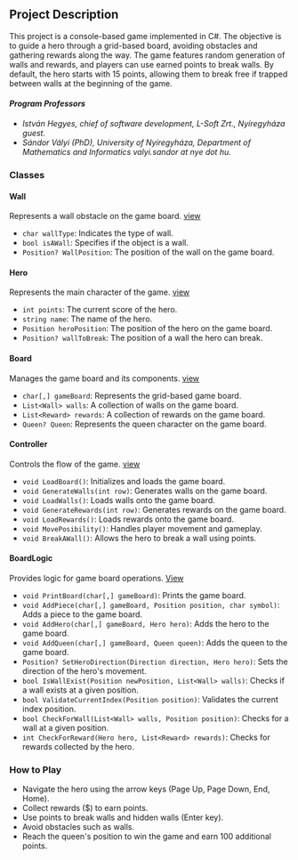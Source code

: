 
## Project Description
This project is a console-based game implemented in C#. The objective is to guide a hero through a grid-based board, avoiding obstacles and gathering rewards along the way. The game features random generation of walls and rewards, and players can use earned points to break walls. By default, the hero starts with 15 points, allowing them to break free if trapped between walls at the beginning of the game.

#### _Program Professors_
 - _István Hegyes, chief of software development, L-Soft Zrt., Nyíregyháza guest._
 - _Sándor Vályi (PhD), University of Nyíregyháza, Department of Mathematics and Informatics valyi.sandor at nye dot hu._

### Classes

#### Wall
Represents a wall obstacle on the game board. [view](https://github.com/Cokode/School_Project02/blob/main/Wall.cs)

- `char wallType`: Indicates the type of wall.
- `bool isAWall`: Specifies if the object is a wall.
- `Position? WallPosition`: The position of the wall on the game board.

#### Hero
Represents the main character of the game. [view](https://github.com/Cokode/School_Project02/blob/main/Hero.cs)

- `int points`: The current score of the hero.
- `string name`: The name of the hero.
- `Position heroPosition`: The position of the hero on the game board.
- `Position? wallToBreak`: The position of a wall the hero can break.

#### Board
Manages the game board and its components. [view](https://github.com/Cokode/School_Project02/blob/main/Board.cs)

- `char[,] gameBoard`: Represents the grid-based game board.
- `List<Wall> walls`: A collection of walls on the game board.
- `List<Reward> rewards`: A collection of rewards on the game board.
- `Queen? Queen`: Represents the queen character on the game board.

#### Controller
Controls the flow of the game. [view](https://github.com/Cokode/School_Project02/blob/main/Controller.cs)

- `void LoadBoard()`: Initializes and loads the game board.
- `void GenerateWalls(int row)`: Generates walls on the game board.
- `void LoadWalls()`: Loads walls onto the game board.
- `void GenerateRewards(int row)`: Generates rewards on the game board.
- `void LoadRewards()`: Loads rewards onto the game board.
- `void MovePosibility()`: Handles player movement and gameplay.
- `void BreakAWall()`: Allows the hero to break a wall using points.

#### BoardLogic
Provides logic for game board operations. [View](https://github.com/Cokode/School_Project02/blob/main/BoardLogic.cs)

- `void PrintBoard(char[,] gameBoard)`: Prints the game board.
- `void AddPiece(char[,] gameBoard, Position position, char symbol)`: Adds a piece to the game board.
- `void AddHero(char[,] gameBoard, Hero hero)`: Adds the hero to the game board.
- `void AddQueen(char[,] gameBoard, Queen queen)`: Adds the queen to the game board.
- `Position? SetHeroDirection(Direction direction, Hero hero)`: Sets the direction of the hero's movement.
- `bool IsWallExist(Position newPosition, List<Wall> walls)`: Checks if a wall exists at a given position.
- `bool ValidateCurrentIndex(Position position)`: Validates the current index position.
- `bool CheckForWall(List<Wall> walls, Position position)`: Checks for a wall at a given position.
- `int CheckForReward(Hero hero, List<Reward> rewards)`: Checks for rewards collected by the hero.

### How to Play

- Navigate the hero using the arrow keys (Page Up, Page Down, End, Home).
- Collect rewards ($) to earn points.
- Use points to break walls and hidden walls (Enter key).
- Avoid obstacles such as walls.
- Reach the queen's position to win the game and earn 100 additional points.
